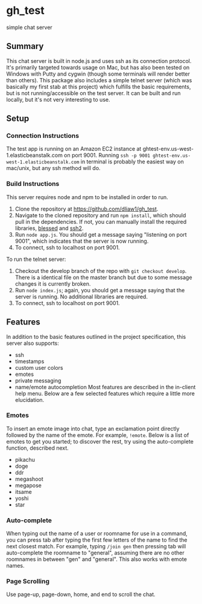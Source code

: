 # gh_test
simple chat server
## Summary
This chat server is built in node.js and uses ssh as its connection protocol. It's primarily targeted towards usage on Mac, but has also been tested on Windows with Putty and cygwin (though some terminals will render better than others).
This package also includes a simple telnet server (which was basically my first stab at this project) which fulfills the basic requirements, but is not running/accessible on the test server. It can be built and run locally, but it's not very interesting to use.
## Setup
### Connection Instructions
The test app is running on an Amazon EC2 instance at ghtest-env.us-west-1.elasticbeanstalk.com on port 9001.
Running `ssh -p 9001 ghtest-env.us-west-1.elasticbeanstalk.com` in terminal is probably the easiest way on mac/unix, but any ssh method will do.
### Build Instructions
This server requires node and npm to be installed in order to run. 
1. Clone the repository at https://github.com/dliaw1/gh_test.
2. Navigate to the cloned repository and run `npm install`, which should pull in the dependencies. If not, you can manually install  the required libraries, [blessed](https://www.npmjs.com/package/blessed) and [ssh2](https://www.npmjs.com/package/ssh2).
3. Run `node app.js`. You should get a message saying "listening on port 9001", which indicates that the server is now running.
4. To connect, ssh to localhost on port 9001.

To run the telnet server:
1. Checkout the develop branch of the repo with `git checkout develop`. There is a identical file on the master branch but due to some message changes it is currently broken.
2. Run `node index.js`; again, you should get a message saying that the server is running. No additional libraries are required.
3. To connect, ssh to localhost on port 9001.
## Features
In addition to the basic features outlined in the project specification, this server also supports:
- ssh
- timestamps
- custom user colors
- emotes
- private messaging
- name/emote autocompletion
Most features are described in the in-client help menu. Below are a few selected features which require a little more elucidation.
### Emotes
To insert an emote image into chat, type an exclamation point directly followed by the name of the emote. For example, `!emote`. Below is a list of emotes to get you started; to discover the rest, try using the auto-complete function, described next.
- pikachu
- doge
- ddr
- megashoot
- megapose
- itsame
- yoshi
- star
### Auto-complete
When typing out the name of a user or roomname for use in a command, you can press tab after typing the first few letters of the name to find the next closest match. For example, typing `/join gen` then pressing tab will auto-complete the roomname to "general", assuming there are no other roomnames in between "gen" and "general". This also works with emote names.
### Page Scrolling
Use page-up, page-down, home, and end to scroll the chat.

